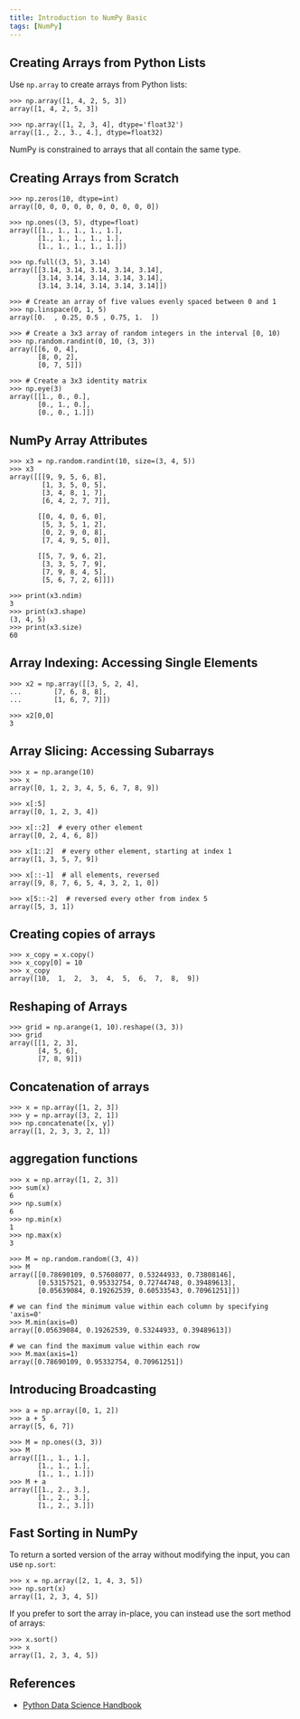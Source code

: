 ```yaml
---
title: Introduction to NumPy Basic
tags: [NumPy]
---
```


## Creating Arrays from Python Lists
Use `np.array` to create arrays from Python lists:
```
>>> np.array([1, 4, 2, 5, 3])
array([1, 4, 2, 5, 3])

>>> np.array([1, 2, 3, 4], dtype='float32')
array([1., 2., 3., 4.], dtype=float32)
```

NumPy is constrained to arrays that all contain the same type.

## Creating Arrays from Scratch
```
>>> np.zeros(10, dtype=int)
array([0, 0, 0, 0, 0, 0, 0, 0, 0, 0])

>>> np.ones((3, 5), dtype=float)
array([[1., 1., 1., 1., 1.],
       [1., 1., 1., 1., 1.],
       [1., 1., 1., 1., 1.]])

>>> np.full((3, 5), 3.14)
array([[3.14, 3.14, 3.14, 3.14, 3.14],
       [3.14, 3.14, 3.14, 3.14, 3.14],
       [3.14, 3.14, 3.14, 3.14, 3.14]])

>>> # Create an array of five values evenly spaced between 0 and 1
>>> np.linspace(0, 1, 5)
array([0.  , 0.25, 0.5 , 0.75, 1.  ])

>>> # Create a 3x3 array of random integers in the interval [0, 10)
>>> np.random.randint(0, 10, (3, 3))
array([[6, 0, 4],
       [8, 0, 2],
       [0, 7, 5]])

>>> # Create a 3x3 identity matrix
>>> np.eye(3)
array([[1., 0., 0.],
       [0., 1., 0.],
       [0., 0., 1.]])
```

## NumPy Array Attributes
```
>>> x3 = np.random.randint(10, size=(3, 4, 5))
>>> x3
array([[[9, 9, 5, 6, 8],
        [1, 3, 5, 0, 5],
        [3, 4, 8, 1, 7],
        [6, 4, 2, 7, 7]],

       [[0, 4, 0, 6, 0],
        [5, 3, 5, 1, 2],
        [0, 2, 9, 0, 8],
        [7, 4, 9, 5, 0]],

       [[5, 7, 9, 6, 2],
        [3, 3, 5, 7, 9],
        [7, 9, 8, 4, 5],
        [5, 6, 7, 2, 6]]])

>>> print(x3.ndim)
3
>>> print(x3.shape)
(3, 4, 5)
>>> print(x3.size)
60
```

## Array Indexing: Accessing Single Elements
```
>>> x2 = np.array([[3, 5, 2, 4],
...        [7, 6, 8, 8],
...        [1, 6, 7, 7]])

>>> x2[0,0]
3
```

## Array Slicing: Accessing Subarrays
```
>>> x = np.arange(10)
>>> x
array([0, 1, 2, 3, 4, 5, 6, 7, 8, 9])

>>> x[:5] 
array([0, 1, 2, 3, 4])

>>> x[::2]  # every other element
array([0, 2, 4, 6, 8])

>>> x[1::2]  # every other element, starting at index 1
array([1, 3, 5, 7, 9])

>>> x[::-1]  # all elements, reversed
array([9, 8, 7, 6, 5, 4, 3, 2, 1, 0])

>>> x[5::-2]  # reversed every other from index 5
array([5, 3, 1])
```

## Creating copies of arrays
```
>>> x_copy = x.copy()
>>> x_copy[0] = 10
>>> x_copy
array([10,  1,  2,  3,  4,  5,  6,  7,  8,  9])
```

## Reshaping of Arrays
```
>>> grid = np.arange(1, 10).reshape((3, 3))
>>> grid
array([[1, 2, 3],
       [4, 5, 6],
       [7, 8, 9]])
```

## Concatenation of arrays
```
>>> x = np.array([1, 2, 3])
>>> y = np.array([3, 2, 1])
>>> np.concatenate([x, y])
array([1, 2, 3, 3, 2, 1])
```

## aggregation functions
```
>>> x = np.array([1, 2, 3])
>>> sum(x)
6
>>> np.sum(x)
6
>>> np.min(x)
1
>>> np.max(x)
3

>>> M = np.random.random((3, 4))
>>> M
array([[0.78690109, 0.57608077, 0.53244933, 0.73808146],
       [0.53157521, 0.95332754, 0.72744748, 0.39489613],
       [0.05639084, 0.19262539, 0.60533543, 0.70961251]])

# we can find the minimum value within each column by specifying 'axis=0'
>>> M.min(axis=0)
array([0.05639084, 0.19262539, 0.53244933, 0.39489613])

# we can find the maximum value within each row
>>> M.max(axis=1)
array([0.78690109, 0.95332754, 0.70961251])
```

## Introducing Broadcasting
```
>>> a = np.array([0, 1, 2])
>>> a + 5
array([5, 6, 7])

>>> M = np.ones((3, 3))
>>> M
array([[1., 1., 1.],
       [1., 1., 1.],
       [1., 1., 1.]])
>>> M + a
array([[1., 2., 3.],
       [1., 2., 3.],
       [1., 2., 3.]])
```

## Fast Sorting in NumPy
To return a sorted version of the array without modifying the input, you can use `np.sort`:
```
>>> x = np.array([2, 1, 4, 3, 5])
>>> np.sort(x)
array([1, 2, 3, 4, 5])
```

If you prefer to sort the array in-place, you can instead use the sort method of arrays:
```
>>> x.sort()
>>> x
array([1, 2, 3, 4, 5])
```

## References
- [Python Data Science Handbook](https://jakevdp.github.io/PythonDataScienceHandbook/)
